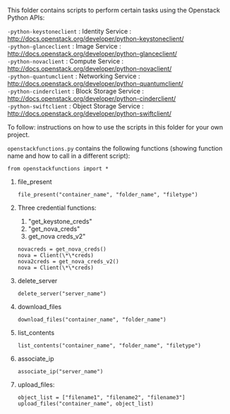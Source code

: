 This folder contains scripts to perform certain tasks using the Openstack Python APIs:
  
  `-python-keystoneclient` : Identity Service : http://docs.openstack.org/developer/python-keystoneclient/    
  `-python-glanceclient` : Image Service : http://docs.openstack.org/developer/python-glanceclient/    
  `-python-novaclient` : Compute Service : http://docs.openstack.org/developer/python-novaclient/    
  `-python-quantumclient` : Networking Service : http://docs.openstack.org/developer/python-quantumclient/    
  `-python-cinderclient` : Block Storage Service : http://docs.openstack.org/developer/python-cinderclient/    
  `-python-swiftclient` : Object Storage Service : http://docs.openstack.org/developer/python-swiftclient/    

To follow: instructions on how to use the scripts in this folder for your own project.    

`openstackfunctions.py` contains the following functions (showing function name and how to call in a different script):    

`from openstackfunctions import *`    

1. file_present    
    ```
    file_present("container_name", "folder_name", "filetype")
    ```    
    
2. Three credential functions:    

    1. "get_keystone_creds"
    2. "get_nova_creds"
    3. get_nova creds_v2"
    ```
    novacreds = get_nova_creds()    
    nova = Client(\*\*creds)    
    nova2creds = get_nova_creds_v2()    
    nova = Client(\*\*creds)    
    ```    
    
3. delete_server    
    ```
    delete_server("server_name")
    ```    
    
4. download_files    
    ```
    download_files("container_name", "folder_name")
    ```    
    
5. list_contents    
    ```
    list_contents("container_name", "folder_name", "filetype")
    ```    
    
6. associate_ip    
    ```
    associate_ip("server_name")
    ```    
    
7. upload_files:    
    ```
    object_list = ["filename1", "filename2", "filename3"]
    upload_files("container_name", object_list)
    ```
